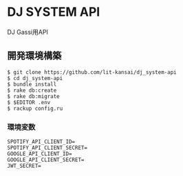 DJ SYSTEM API
===

DJ Gassi用API

## 開発環境構築

```
$ git clone https://github.com/lit-kansai/dj_system-api
$ cd dj_system-api
$ bundle install
$ rake db:create
$ rake db:migrate
$ $EDITOR .env
$ rackup config.ru
```

### 環境変数

```
SPOTIFY_API_CLIENT_ID=
SPOTIFY_API_CLIENT_SECRET=
GOOGLE_API_CLIENT_ID=
GOOGLE_API_CLIENT_SECRET=
JWT_SECRET=
```

